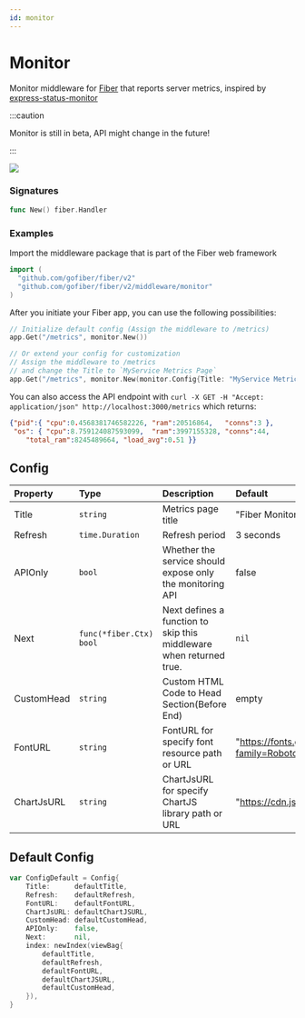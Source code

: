```yaml
---
id: monitor
---
```


# Monitor

Monitor middleware for [Fiber](https://github.com/gofiber/fiber) that reports server metrics, inspired by [express-status-monitor](https://github.com/RafalWilinski/express-status-monitor)

:::caution

Monitor is still in beta, API might change in the future!

:::

![](https://i.imgur.com/nHAtBpJ.gif)

### Signatures
```go
func New() fiber.Handler
```

### Examples
Import the middleware package that is part of the Fiber web framework

```go
import (
  "github.com/gofiber/fiber/v2"
  "github.com/gofiber/fiber/v2/middleware/monitor"
)
```

After you initiate your Fiber app, you can use the following possibilities:
```go
// Initialize default config (Assign the middleware to /metrics)
app.Get("/metrics", monitor.New())

// Or extend your config for customization
// Assign the middleware to /metrics
// and change the Title to `MyService Metrics Page`
app.Get("/metrics", monitor.New(monitor.Config{Title: "MyService Metrics Page"}))
```
You can also access the API endpoint with
`curl -X GET -H "Accept: application/json" http://localhost:3000/metrics` which returns:
```json
{"pid":{ "cpu":0.4568381746582226, "ram":20516864,   "conns":3 },
 "os": { "cpu":8.759124087593099,  "ram":3997155328, "conns":44,
    "total_ram":8245489664, "load_avg":0.51 }}
```

## Config

| Property   | Type                    | Description                                                         | Default                                                                     |
|:-----------|:------------------------|:--------------------------------------------------------------------|:----------------------------------------------------------------------------|
| Title      | `string`                | Metrics page title                                                  | "Fiber Monitor"                                                             |
| Refresh    | `time.Duration`         | Refresh period                                                      | 3 seconds                                                                   |
| APIOnly    | `bool`                  | Whether the service should expose only the monitoring API           | false                                                                       |
| Next       | `func(*fiber.Ctx) bool` | Next defines a function to skip this middleware when returned true. | `nil`                                                                       |
| CustomHead | `string`                | Custom HTML Code to Head Section(Before End)                        | empty                                                                       |
| FontURL    | `string`                | FontURL for specify font resource path or URL                       | "https://fonts.googleapis.com/css2?family=Roboto:wght@400;900&display=swap" |
| ChartJsURL | `string`                | ChartJsURL for specify ChartJS library path or URL                  | "https://cdn.jsdelivr.net/npm/chart.js@2.9/dist/Chart.bundle.min.js"        |

## Default Config

```go
var ConfigDefault = Config{
	Title:      defaultTitle,
	Refresh:    defaultRefresh,
	FontURL:    defaultFontURL,
	ChartJsURL: defaultChartJSURL,
	CustomHead: defaultCustomHead,
	APIOnly:    false,
	Next:       nil,
	index: newIndex(viewBag{
		defaultTitle,
		defaultRefresh,
		defaultFontURL,
		defaultChartJSURL,
		defaultCustomHead,
	}),
}
```
